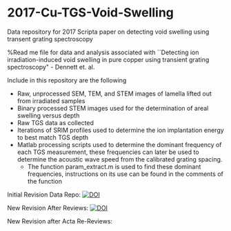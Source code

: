# 2017-Cu-TGS-Void-Swelling
Data repository for 2017 Scripta paper on detecting void swelling using transent grating spectroscopy

%Read me file for data and analysis associated with ``Detecting ion irradiation-induced void swelling in pure copper using transient grating spectroscopy" - Dennett et. al. 

Include in this repository are the following
- Raw, unprocessed SEM, TEM, and STEM images of lamella lifted out from irradiated samples
- Binary processed STEM images used for the determination of areal swelling versus depth
- Raw TGS data as collected
- Iterations of SRIM profiles used to determine the ion implantation energy to best match TGS depth
- Matlab processing scripts used to determine the dominant frequency of each TGS measurement, these frequencies can later be used to determine the acoustic wave speed from the calibrated grating spacing.
	- The function param_extract.m is used to find these dominant frequencies, instructions on its use can be found in the comments of the function
	
Initial Revision Data Repo: <a href="https://www.zenodo.org/badge/latestdoi/97835508"><img src="https://www.zenodo.org/badge/97835508.svg" alt="DOI"></a>

New Revision After Reviews: <a href="https://www.zenodo.org/badge/latestdoi/97835508"><img src="https://www.zenodo.org/badge/97835508.svg" alt="DOI"></a>

New Revision after Acta Re-Reviews: 
